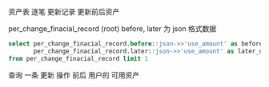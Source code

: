
资产表 逐笔 更新记录 
更新前后资产

per_change_finacial_record   (root)                  before, later 为 json 格式数据








```sql
select per_change_finacial_record.before::json->>'use_amount' as before_use_amount,
       per_change_finacial_record.later::json->>'use_amount' as later_use_amount 
from per_change_finacial_record limit 1
```    


查询 一条 更新 操作 前后     用户的 可用资产
